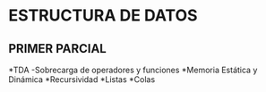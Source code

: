 # ESTRUCTURA DE DATOS
## PRIMER PARCIAL
 *TDA
  -Sobrecarga de operadores y funciones
 *Memoria Estática y Dinámica
 *Recursividad 
 *Listas
 *Colas